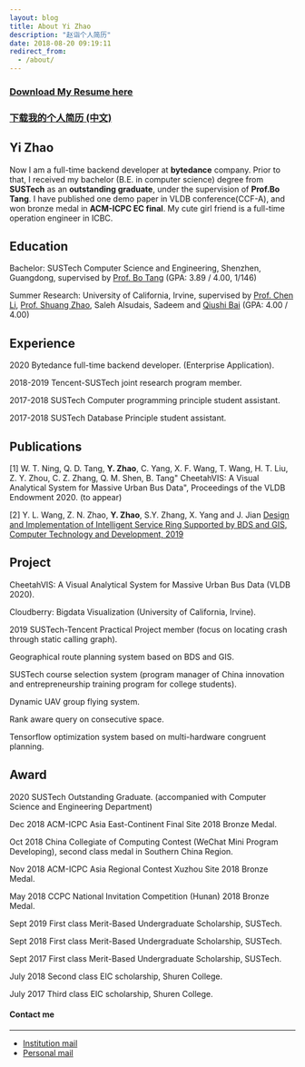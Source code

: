 ```yaml
---
layout: blog
title: About Yi Zhao
description: "赵诣个人简历"
date: 2018-08-20 09:19:11
redirect_from:
  - /about/
---
```

### [**<u>Download My Resume here</u>**](https://github.com/yizhao1998/yizhao1998.github.io/raw/master/Yi%20Zhao%20CV.pdf)

### [**<u>下载我的个人简历 (中文)</u>**](https://github.com/yizhao1998/yizhao1998.github.io/raw/master/%E8%B5%B5%E8%AF%A3%E4%B8%AD%E6%96%87%E7%AE%80%E5%8E%86.pdf)

## Yi Zhao

Now I am a full-time backend developer at **bytedance** company. Prior to that, I received my bachelor (B.E. in computer science) degree from **SUSTech** as an **outstanding graduate**, under the supervision of **Prof.Bo Tang**. I have published one demo paper in VLDB conference(CCF-A), and won bronze medal in **ACM-ICPC EC final**. My cute girl friend is a full-time operation engineer in ICBC.

## Education

Bachelor: SUSTech Computer Science and Engineering, Shenzhen, Guangdong, supervised by [Prof. Bo Tang](https://acm.sustech.edu.cn/btang) (GPA: 3.89 / 4.00, 1/146)

Summer Research: University of California, Irvine, supervised by [Prof. Chen Li](https://chenli.ics.uci.edu), [Prof. Shuang Zhao](https://shuangz.com), Saleh Alsudais, Sadeem and [Qiushi Bai](https://qiushibai.wordpress.com/) (GPA: 4.00 / 4.00)

## Experience

2020 Bytedance full-time backend developer. (Enterprise Application).

2018-2019 Tencent-SUSTech joint research program member.

2017-2018 SUSTech Computer programming principle student assistant.

2017-2018 SUSTech Database Principle student assistant.

## Publications

[1] W. T. Ning, Q. D. Tang, **Y. Zhao**, C. Yang, X. F. Wang, T. Wang, H. T. Liu, Z. Y. Zhou, C. Z. Zhang, Q. M. Shen, B. Tang" CheetahVIS: A Visual Analytical System for Massive Urban Bus Data", Proceedings of the VLDB Endowment 2020. (to appear)

[2] Y. L. Wang, Z. N. Zhao, **Y. Zhao**, S.Y. Zhang, X. Yang and J. Jian
[Design and Implementation of Intelligent Service Ring Supported by BDS and GIS, Computer Technology and Development, 2019](http://www.xactad.org//oa/darticle.aspx?type=view&id=202001036) 

## Project

CheetahVIS: A Visual Analytical System for Massive Urban Bus Data (VLDB 2020).

Cloudberry: Bigdata Visualization (University of California, Irvine).

2019 SUSTech-Tencent Practical Project member (focus on locating crash through static calling graph).

Geographical route planning system based on BDS and GIS.

SUSTech course selection system (program manager of China innovation and entrepreneurship training program for college students).

Dynamic UAV group flying system.

Rank aware query on consecutive space.

Tensorflow optimization system based on multi-hardware congruent planning.

## Award

2020 SUSTech Outstanding Graduate. (accompanied with Computer Science and Engineering Department)

Dec 2018 ACM-ICPC Asia East-Continent Final Site 2018 Bronze Medal.

Oct 2018 China Collegiate of Computing Contest (WeChat Mini Program Developing), second class medal in Southern China Region.

Nov 2018 ACM-ICPC Asia Regional Contest Xuzhou Site 2018 Bronze Medal.

May 2018 CCPC National Invitation Competition (Hunan) 2018 Bronze Medal.

Sept 2019 First class Merit-Based Undergraduate Scholarship, SUSTech.

Sept 2018 First class Merit-Based Undergraduate Scholarship, SUSTech.

Sept 2017 First class Merit-Based Undergraduate Scholarship, SUSTech.
 
July 2018 Second class EIC scholarship, Shuren College.

July 2017 Third class EIC scholarship, Shuren College.

#### Contact me
------
- [Institution mail](mailto:zhaoyi.joey@bytedance.com)
- [Personal mail](mailto:joy11612917@gmail.com)


